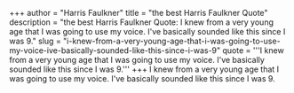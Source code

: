 +++
author = "Harris Faulkner"
title = "the best Harris Faulkner Quote"
description = "the best Harris Faulkner Quote: I knew from a very young age that I was going to use my voice. I've basically sounded like this since I was 9."
slug = "i-knew-from-a-very-young-age-that-i-was-going-to-use-my-voice-ive-basically-sounded-like-this-since-i-was-9"
quote = '''I knew from a very young age that I was going to use my voice. I've basically sounded like this since I was 9.'''
+++
I knew from a very young age that I was going to use my voice. I've basically sounded like this since I was 9.
